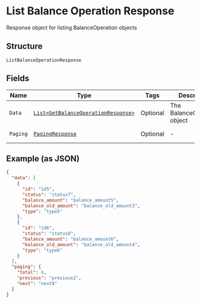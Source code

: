 
# List Balance Operation Response

Response object for listing BalanceOperation objects

## Structure

`ListBalanceOperationResponse`

## Fields

| Name | Type | Tags | Description | Getter | Setter |
|  --- | --- | --- | --- | --- | --- |
| `Data` | [`List<GetBalanceOperationResponse>`](../../doc/models/get-balance-operation-response.md) | Optional | The BalanceOperation object | List<GetBalanceOperationResponse> getData() | setData(List<GetBalanceOperationResponse> data) |
| `Paging` | [`PagingResponse`](../../doc/models/paging-response.md) | Optional | - | PagingResponse getPaging() | setPaging(PagingResponse paging) |

## Example (as JSON)

```json
{
  "data": [
    {
      "id": "id5",
      "status": "status7",
      "balance_amount": "balance_amount5",
      "balance_old_amount": "balance_old_amount3",
      "type": "type5"
    },
    {
      "id": "id6",
      "status": "status8",
      "balance_amount": "balance_amount6",
      "balance_old_amount": "balance_old_amount4",
      "type": "type6"
    }
  ],
  "paging": {
    "total": 6,
    "previous": "previous2",
    "next": "next8"
  }
}
```

